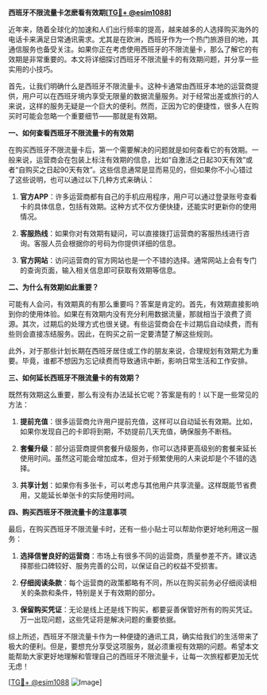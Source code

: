 **西班牙不限流量卡怎麽看有效期[[TG💪+ @esim1088](https://t.me/s/esim1088)]**

近年来，随着全球化的加速和人们出行频率的提高，越来越多的人选择购买海外的电话卡来满足日常通讯需求。尤其是在欧洲，西班牙作为一个热门旅游目的地，其通信服务也备受关注。如果你正在考虑使用西班牙的不限流量卡，那么了解它的有效期是非常重要的。本文将详细探讨西班牙不限流量卡的有效期问题，并分享一些实用的小技巧。

首先，让我们明确什么是西班牙不限流量卡。这种卡通常由西班牙本地的运营商提供，用户可以在西班牙境内享受无限量的数据流量服务。对于经常出差或旅行的人来说，这样的服务无疑是一个巨大的便利。然而，正因为它的便捷性，很多人在购买时可能会忽略一个重要细节——那就是有效期。

**一、如何查看西班牙不限流量卡的有效期**

在购买西班牙不限流量卡后，第一个需要解决的问题就是如何查看它的有效期。一般来说，运营商会在包装上标注有效期的信息，比如“自激活之日起30天有效”或者“自购买之日起90天有效”。这些信息通常是显而易见的，但如果你不小心错过了这些说明，也可以通过以下几种方式来确认：

1. **官方APP**：许多运营商都有自己的手机应用程序，用户可以通过登录账号查看卡的具体信息，包括有效期。这种方式不仅方便快捷，还能实时更新你的使用情况。

2. **客服热线**：如果你对有效期有疑问，可以直接拨打运营商的客服热线进行咨询。客服人员会根据你的号码为你提供详细的信息。

3. **官方网站**：访问运营商的官方网站也是一个不错的选择。通常网站上会有专门的查询页面，输入相关信息即可获取有效期等信息。

**二、为什么有效期如此重要？**

可能有人会问，有效期真的有那么重要吗？答案是肯定的。首先，有效期直接影响到你的使用体验。如果在有效期内没有充分利用数据流量，那就相当于浪费了资源。其次，过期后的处理方式也很关键。有些运营商会在卡过期后自动续费，而有些则会直接冻结服务。因此，在购买之前一定要清楚了解这些规则。

此外，对于那些计划长期在西班牙居住或工作的朋友来说，合理规划有效期尤为重要。毕竟，谁都不想因为忘记续费而导致通讯中断，影响日常生活和工作安排。

**三、如何延长西班牙不限流量卡的有效期？**

既然有效期这么重要，那么有没有办法延长它呢？答案是有的！以下是一些常见的方法：

1. **提前充值**：很多运营商允许用户提前充值，这样可以自动延长有效期。比如，如果你发现自己的卡即将到期，不妨提前几天充值，确保服务不断档。

2. **套餐升级**：部分运营商提供套餐升级服务，你可以选择更高级别的套餐来延长使用时间。虽然这可能会增加成本，但对于频繁使用的人来说却是个不错的选择。

3. **共享计划**：如果你有多张卡，可以考虑与其他用户共享流量。这样既能节省费用，又能延长单张卡的实际使用时间。

**四、购买西班牙不限流量卡的注意事项**

最后，在购买西班牙不限流量卡时，还有一些小贴士可以帮助你更好地利用这一服务：

1. **选择信誉良好的运营商**：市场上有很多不同的运营商，质量参差不齐。建议选择那些口碑较好、服务完善的公司，以保证自己的权益不受损害。

2. **仔细阅读条款**：每个运营商的政策都略有不同，所以在购买前务必仔细阅读相关的条款和条件，特别是关于有效期的部分。

3. **保留购买凭证**：无论是线上还是线下购买，都要妥善保管好所有的购买凭证。万一出现问题，这些凭证将是解决问题的重要依据。

综上所述，西班牙不限流量卡作为一种便捷的通讯工具，确实给我们的生活带来了极大的便利。但是，要想充分享受这项服务，就必须重视有效期的问题。希望本文能帮助大家更好地理解和管理自己的西班牙不限流量卡，让每一次旅程都更加无忧无虑！

[[TG💪+ @esim1088](https://t.me/s/esim1088) ![Image](https://i.postimg.cc/4NQfJmqS/Snipaste-2025-05-13-00-14-12.png)]